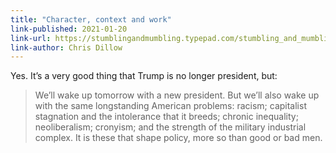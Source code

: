 ```yaml
---
title: "Character, context and work"
link-published: 2021-01-20
link-url: https://stumblingandmumbling.typepad.com/stumbling_and_mumbling/2021/01/character-context-and-work.html
link-author: Chris Dillow
---
```


Yes. It’s a very good thing that Trump is no longer president, but:

> We’ll wake up tomorrow with a new president. But we’ll also wake up with the same longstanding American problems: racism; capitalist stagnation and the intolerance that it breeds; chronic inequality; neoliberalism; cronyism; and the strength of the military industrial complex. It is these that shape policy, more so than good or bad men.

